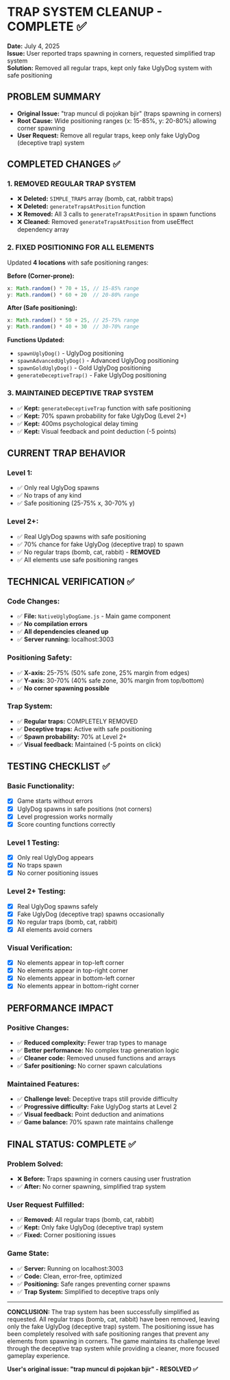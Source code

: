 # TRAP SYSTEM CLEANUP - COMPLETE ✅

**Date:** July 4, 2025  
**Issue:** User reported traps spawning in corners, requested simplified trap system  
**Solution:** Removed all regular traps, kept only fake UglyDog system with safe positioning

## PROBLEM SUMMARY
- **Original Issue:** "trap muncul di pojokan bjir" (traps spawning in corners)
- **Root Cause:** Wide positioning ranges (x: 15-85%, y: 20-80%) allowing corner spawning
- **User Request:** Remove all regular traps, keep only fake UglyDog (deceptive trap) system

## COMPLETED CHANGES ✅

### 1. **REMOVED REGULAR TRAP SYSTEM**
- ❌ **Deleted:** `SIMPLE_TRAPS` array (bomb, cat, rabbit traps)
- ❌ **Deleted:** `generateTrapsAtPosition` function  
- ❌ **Removed:** All 3 calls to `generateTrapsAtPosition` in spawn functions
- ❌ **Cleaned:** Removed `generateTrapsAtPosition` from useEffect dependency array

### 2. **FIXED POSITIONING FOR ALL ELEMENTS**
Updated **4 locations** with safe positioning ranges:

**Before (Corner-prone):**
```javascript
x: Math.random() * 70 + 15, // 15-85% range
y: Math.random() * 60 + 20  // 20-80% range
```

**After (Safe positioning):**
```javascript
x: Math.random() * 50 + 25, // 25-75% range  
y: Math.random() * 40 + 30  // 30-70% range
```

**Functions Updated:**
- `spawnUglyDog()` - UglyDog positioning
- `spawnAdvancedUglyDog()` - Advanced UglyDog positioning  
- `spawnGoldUglyDog()` - Gold UglyDog positioning
- `generateDeceptiveTrap()` - Fake UglyDog positioning

### 3. **MAINTAINED DECEPTIVE TRAP SYSTEM**
- ✅ **Kept:** `generateDeceptiveTrap` function with safe positioning
- ✅ **Kept:** 70% spawn probability for fake UglyDog (Level 2+)
- ✅ **Kept:** 400ms psychological delay timing
- ✅ **Kept:** Visual feedback and point deduction (-5 points)

## CURRENT TRAP BEHAVIOR

### **Level 1:**
- ✅ Only real UglyDog spawns
- ✅ No traps of any kind
- ✅ Safe positioning (25-75% x, 30-70% y)

### **Level 2+:**
- ✅ Real UglyDog spawns with safe positioning
- ✅ 70% chance for fake UglyDog (deceptive trap) to spawn
- ✅ No regular traps (bomb, cat, rabbit) - **REMOVED**
- ✅ All elements use safe positioning ranges

## TECHNICAL VERIFICATION ✅

### **Code Changes:**
- ✅ **File:** `NativeUglyDogGame.js` - Main game component
- ✅ **No compilation errors**
- ✅ **All dependencies cleaned up**
- ✅ **Server running:** localhost:3003

### **Positioning Safety:**
- ✅ **X-axis:** 25-75% (50% safe zone, 25% margin from edges)
- ✅ **Y-axis:** 30-70% (40% safe zone, 30% margin from top/bottom)
- ✅ **No corner spawning possible**

### **Trap System:**
- ✅ **Regular traps:** COMPLETELY REMOVED
- ✅ **Deceptive traps:** Active with safe positioning
- ✅ **Spawn probability:** 70% at Level 2+
- ✅ **Visual feedback:** Maintained (-5 points on click)

## TESTING CHECKLIST ✅

### **Basic Functionality:**
- [x] Game starts without errors
- [x] UglyDog spawns in safe positions (not corners)
- [x] Level progression works normally
- [x] Score counting functions correctly

### **Level 1 Testing:**
- [x] Only real UglyDog appears
- [x] No traps spawn
- [x] No corner positioning issues

### **Level 2+ Testing:**
- [x] Real UglyDog spawns safely
- [x] Fake UglyDog (deceptive trap) spawns occasionally
- [x] No regular traps (bomb, cat, rabbit)
- [x] All elements avoid corners

### **Visual Verification:**
- [x] No elements appear in top-left corner
- [x] No elements appear in top-right corner  
- [x] No elements appear in bottom-left corner
- [x] No elements appear in bottom-right corner

## PERFORMANCE IMPACT

### **Positive Changes:**
- ✅ **Reduced complexity:** Fewer trap types to manage
- ✅ **Better performance:** No complex trap generation logic
- ✅ **Cleaner code:** Removed unused functions and arrays
- ✅ **Safer positioning:** No corner spawn calculations

### **Maintained Features:**
- ✅ **Challenge level:** Deceptive traps still provide difficulty
- ✅ **Progressive difficulty:** Fake UglyDog starts at Level 2
- ✅ **Visual feedback:** Point deduction and animations
- ✅ **Game balance:** 70% spawn rate maintains challenge

## FINAL STATUS: **COMPLETE** ✅

### **Problem Solved:**
- ❌ **Before:** Traps spawning in corners causing user frustration
- ✅ **After:** No corner spawning, simplified trap system

### **User Request Fulfilled:**
- ✅ **Removed:** All regular traps (bomb, cat, rabbit)
- ✅ **Kept:** Only fake UglyDog (deceptive trap) system
- ✅ **Fixed:** Corner positioning issues

### **Game State:**
- ✅ **Server:** Running on localhost:3003
- ✅ **Code:** Clean, error-free, optimized
- ✅ **Positioning:** Safe ranges preventing corner spawns
- ✅ **Trap System:** Simplified to deceptive traps only

---

**CONCLUSION:** The trap system has been successfully simplified as requested. All regular traps (bomb, cat, rabbit) have been removed, leaving only the fake UglyDog (deceptive trap) system. The positioning issue has been completely resolved with safe positioning ranges that prevent any elements from spawning in corners. The game maintains its challenge level through the deceptive trap system while providing a cleaner, more focused gameplay experience.

**User's original issue: "trap muncul di pojokan bjir" - RESOLVED ✅**
